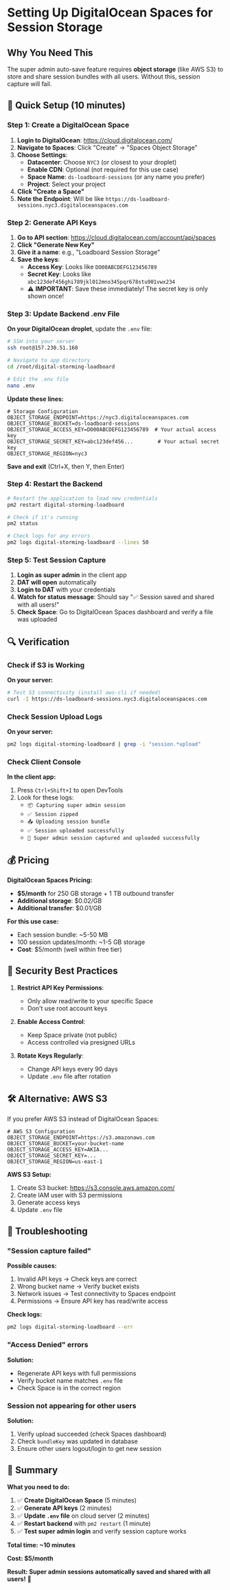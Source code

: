 # Setting Up DigitalOcean Spaces for Session Storage

## Why You Need This

The super admin auto-save feature requires **object storage** (like AWS S3) to store and share session bundles with all users. Without this, session capture will fail.

## 🚀 Quick Setup (10 minutes)

### Step 1: Create a DigitalOcean Space

1. **Login to DigitalOcean**: https://cloud.digitalocean.com/
2. **Navigate to Spaces**: Click "Create" → "Spaces Object Storage"
3. **Choose Settings**:
   - **Datacenter**: Choose `NYC3` (or closest to your droplet)
   - **Enable CDN**: Optional (not required for this use case)
   - **Space Name**: `ds-loadboard-sessions` (or any name you prefer)
   - **Project**: Select your project
4. **Click "Create a Space"**
5. **Note the Endpoint**: Will be like `https://ds-loadboard-sessions.nyc3.digitaloceanspaces.com`

### Step 2: Generate API Keys

1. **Go to API section**: https://cloud.digitalocean.com/account/api/spaces
2. **Click "Generate New Key"**
3. **Give it a name**: e.g., "Loadboard Session Storage"
4. **Save the keys**:
   - **Access Key**: Looks like `DO00ABCDEFG123456789`
   - **Secret Key**: Looks like `abc123def456ghi789jkl012mno345pqr678stu901vwx234`
   - ⚠️ **IMPORTANT**: Save these immediately! The secret key is only shown once!

### Step 3: Update Backend .env File

**On your DigitalOcean droplet**, update the `.env` file:

```bash
# SSH into your server
ssh root@157.230.51.160

# Navigate to app directory
cd /root/digital-storming-loadboard

# Edit the .env file
nano .env
```

**Update these lines:**
```env
# Storage Configuration
OBJECT_STORAGE_ENDPOINT=https://nyc3.digitaloceanspaces.com
OBJECT_STORAGE_BUCKET=ds-loadboard-sessions
OBJECT_STORAGE_ACCESS_KEY=DO00ABCDEFG123456789  # Your actual access key
OBJECT_STORAGE_SECRET_KEY=abc123def456...        # Your actual secret key
OBJECT_STORAGE_REGION=nyc3
```

**Save and exit** (Ctrl+X, then Y, then Enter)

### Step 4: Restart the Backend

```bash
# Restart the application to load new credentials
pm2 restart digital-storming-loadboard

# Check if it's running
pm2 status

# Check logs for any errors
pm2 logs digital-storming-loadboard --lines 50
```

### Step 5: Test Session Capture

1. **Login as super admin** in the client app
2. **DAT will open** automatically
3. **Login to DAT** with your credentials
4. **Watch for status message**: Should say "✅ Session saved and shared with all users!"
5. **Check Space**: Go to DigitalOcean Spaces dashboard and verify a file was uploaded

## 🔍 Verification

### Check if S3 is Working

**On your server:**
```bash
# Test S3 connectivity (install aws-cli if needed)
curl -I https://ds-loadboard-sessions.nyc3.digitaloceanspaces.com
```

### Check Session Upload Logs

**On your server:**
```bash
pm2 logs digital-storming-loadboard | grep -i "session.*upload"
```

### Check Client Console

**In the client app:**
1. Press `Ctrl+Shift+I` to open DevTools
2. Look for these logs:
   - `📦 Capturing super admin session`
   - `✅ Session zipped`
   - `📤 Uploading session bundle`
   - `✅ Session uploaded successfully`
   - `🎉 Super admin session captured and uploaded successfully`

## 💰 Pricing

**DigitalOcean Spaces Pricing:**
- **$5/month** for 250 GB storage + 1 TB outbound transfer
- **Additional storage**: $0.02/GB
- **Additional transfer**: $0.01/GB

**For this use case:**
- Each session bundle: ~5-50 MB
- 100 session updates/month: ~1-5 GB storage
- **Cost**: $5/month (well within free tier)

## 🔐 Security Best Practices

1. **Restrict API Key Permissions**:
   - Only allow read/write to your specific Space
   - Don't use root account keys

2. **Enable Access Control**:
   - Keep Space private (not public)
   - Access controlled via presigned URLs

3. **Rotate Keys Regularly**:
   - Change API keys every 90 days
   - Update `.env` file after rotation

## 🛠️ Alternative: AWS S3

If you prefer AWS S3 instead of DigitalOcean Spaces:

```env
# AWS S3 Configuration
OBJECT_STORAGE_ENDPOINT=https://s3.amazonaws.com
OBJECT_STORAGE_BUCKET=your-bucket-name
OBJECT_STORAGE_ACCESS_KEY=AKIA...
OBJECT_STORAGE_SECRET_KEY=...
OBJECT_STORAGE_REGION=us-east-1
```

**AWS S3 Setup:**
1. Create S3 bucket: https://s3.console.aws.amazon.com/
2. Create IAM user with S3 permissions
3. Generate access keys
4. Update `.env` file

## 🐛 Troubleshooting

### "Session capture failed"

**Possible causes:**
1. Invalid API keys → Check keys are correct
2. Wrong bucket name → Verify bucket exists
3. Network issues → Test connectivity to Spaces endpoint
4. Permissions → Ensure API key has read/write access

**Check logs:**
```bash
pm2 logs digital-storming-loadboard --err
```

### "Access Denied" errors

**Solution:**
- Regenerate API keys with full permissions
- Verify bucket name matches `.env` file
- Check Space is in the correct region

### Session not appearing for other users

**Solution:**
1. Verify upload succeeded (check Spaces dashboard)
2. Check `bundleKey` was updated in database
3. Ensure other users logout/login to get new session

## 📝 Summary

**What you need to do:**

1. ✅ **Create DigitalOcean Space** (5 minutes)
2. ✅ **Generate API keys** (2 minutes)
3. ✅ **Update `.env` file** on cloud server (2 minutes)
4. ✅ **Restart backend** with `pm2 restart` (1 minute)
5. ✅ **Test super admin login** and verify session capture works

**Total time: ~10 minutes**

**Cost: $5/month**

**Result: Super admin sessions automatically saved and shared with all users!** 🎉

